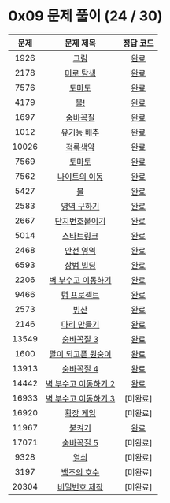 # 0x09 문제 풀이 (24 / 30)

| 문제 | 문제 제목 | 정답 코드 |
| :--: | :--: | :--: |
| 1926 | [그림](https://www.acmicpc.net/problem/1926) | [완료](./Solution/1926.cpp) |
| 2178 | [미로 탐색](https://www.acmicpc.net/problem/2178) | [완료](./Solution/2178.cpp) |
| 7576 | [토마토](https://www.acmicpc.net/problem/7576) | [완료](./Solution/7576.cpp) |
| 4179 | [불!](https://www.acmicpc.net/problem/4179) | [완료](./Solution/4179.cpp) |
| 1697 | [숨바꼭질](https://www.acmicpc.net/problem/1697) | [완료](./Solution/1697.cpp) |
| 1012 | [유기농 배추](https://www.acmicpc.net/problem/1012) | [완료](./Solution/1012.cpp) |
| 10026 | [적록색약](https://www.acmicpc.net/problem/10026) | [완료](./Solution/10026.cpp) |
| 7569 | [토마토](https://www.acmicpc.net/problem/7569) | [완료](./Solution/7569.cpp) |
| 7562 | [나이트의 이동](https://www.acmicpc.net/problem/7562) | [완료](./Solution/7562.cpp) |
| 5427 | [불](https://www.acmicpc.net/problem/5427) | [완료](./Solution/5427.cpp) |
| 2583 | [영역 구하기](https://www.acmicpc.net/problem/2583) | [완료](./Solution/2583.cpp) |
| 2667 | [단지번호붙이기](https://www.acmicpc.net/problem/2667) | [완료](./Solution/2667.cpp) |
| 5014 | [스타트링크](https://www.acmicpc.net/problem/5014) | [완료](./Solution/5014.cpp) |
| 2468 | [안전 영역](https://www.acmicpc.net/problem/2468) | [완료](./Solution/2468.cpp) |
| 6593 | [상범 빌딩](https://www.acmicpc.net/problem/6593) | [완료](./Solution/6593.cpp) |
| 2206 | [벽 부수고 이동하기](https://www.acmicpc.net/problem/2206) | [완료](./Solution/2206.cpp) |
| 9466 | [텀 프로젝트](https://www.acmicpc.net/problem/9466) | [완료](./Solution/9466.cpp) |
| 2573 | [빙산](https://www.acmicpc.net/problem/2573) | [완료](./Solution/2573.cpp) |
| 2146 | [다리 만들기](https://www.acmicpc.net/problem/2146) | [완료](./Solution/2146.cpp)|
| 13549 | [숨바꼭질 3](https://www.acmicpc.net/problem/13549) | [완료](./Solution/13549.cpp)|
| 1600 | [말이 되고픈 원숭이](https://www.acmicpc.net/problem/1600) | [완료](./Solution/1600.cpp) |
| 13913 | [숨바꼭질 4](https://www.acmicpc.net/problem/13913) | [완료](./Solution/13913.cpp) |
| 14442 | [벽 부수고 이동하기 2](https://www.acmicpc.net/problem/14442) | [완료](./Solution/14442.cpp) |
| 16933 | [벽 부수고 이동하기 3](https://www.acmicpc.net/problem/16933) | [미완료]|
| 16920 | [확장 게임](https://www.acmicpc.net/problem/16920) | [미완료] |
| 11967 | [불켜기](https://www.acmicpc.net/problem/11967) | [완료](./Solution/11967.cpp) |
| 17071 | [숨바꼭질 5](https://www.acmicpc.net/problem/17071) | [미완료] |
| 9328 | [열쇠](https://www.acmicpc.net/problem/9328) | [미완료] |
| 3197 | [백조의 호수](https://www.acmicpc.net/problem/3197) | [미완료] |
| 20304 | [비밀번호 제작](https://www.acmicpc.net/problem/20304) | [미완료] |
